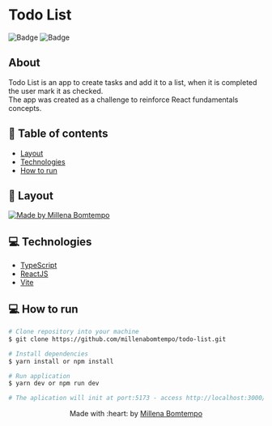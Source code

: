 # Todo List

![Badge](https://img.shields.io/badge/since-2022-blue?style=flat-square)
![Badge](https://img.shields.io/badge/status-finalizado-green?style=flat-square)

## About
Todo List is an app to create tasks and add it to a list, when it is completed the user mark it as checked.  
The app was created as a challenge to reinforce React fundamentals concepts.

## :pushpin: Table of contents

- [Layout](#art-layout)
- [Technologies](#computer-technologies)
- [How to run](#construction_worker-how-to-run)

## :art: Layout

<a href="https://www.figma.com/file/0n0zDN7zbzhRbaEO74Xesx/ToDo-List/duplicate">
  <img alt="Made by Millena Bomtempo" src="https://img.shields.io/badge/layout-figma-green?style=flat-square">
</a>

## :computer: Technologies
- [TypeScript](https://www.typescriptlang.org/)
- [ReactJS](https://pt-br.reactjs.org/)
- [Vite](https://vitejs.dev/)

## :computer: How to run

```bash
# Clone repository into your machine
$ git clone https://github.com/millenabomtempo/todo-list.git

# Install dependencies
$ yarn install or npm install

# Run application
$ yarn dev or npm run dev

# The aplication will init at port:5173 - access http://localhost:3000/5173
```

<p align="center"> Made with :heart: by <a href="https://github.com/millenabomtempo">Millena Bomtempo</a></p>
